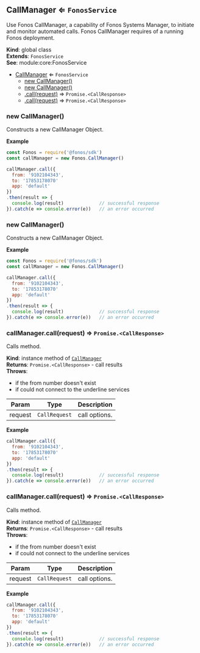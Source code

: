 <a name="CallManager"></a>

## CallManager ⇐ <code>FonosService</code>
Use Fonos CallManager, a capability of Fonos Systems Manager,
to initiate and monitor automated calls. Fonos CallManager requires of a
running Fonos deployment.

**Kind**: global class  
**Extends**: <code>FonosService</code>  
**See**: module:core:FonosService  

* [CallManager](#CallManager) ⇐ <code>FonosService</code>
    * [new CallManager()](#new_CallManager_new)
    * [new CallManager()](#new_CallManager_new)
    * [.call(request)](#CallManager+call) ⇒ <code>Promise.&lt;CallResponse&gt;</code>
    * [.call(request)](#CallManager+call) ⇒ <code>Promise.&lt;CallResponse&gt;</code>

<a name="new_CallManager_new"></a>

### new CallManager()
Constructs a new CallManager Object.

**Example**  
```js
const Fonos = require('@fonos/sdk')
const callManager = new Fonos.CallManager()

callManager.call({
  from: '9102104343',
  to: '17853178070'
  app: 'default'
})
.then(result => {
  console.log(result)             // successful response
}).catch(e => console.error(e))   // an error occurred
```
<a name="new_CallManager_new"></a>

### new CallManager()
Constructs a new CallManager Object.

**Example**  
```js
const Fonos = require('@fonos/sdk')
const callManager = new Fonos.CallManager()

callManager.call({
  from: '9102104343',
  to: '17853178070'
  app: 'default'
})
.then(result => {
  console.log(result)             // successful response
}).catch(e => console.error(e))   // an error occurred
```
<a name="CallManager+call"></a>

### callManager.call(request) ⇒ <code>Promise.&lt;CallResponse&gt;</code>
Calls method.

**Kind**: instance method of [<code>CallManager</code>](#CallManager)  
**Returns**: <code>Promise.&lt;CallResponse&gt;</code> - call results  
**Throws**:

- if the from number doesn't exist
- if could not connect to the underline services


| Param | Type | Description |
| --- | --- | --- |
| request | <code>CallRequest</code> | call options. |

**Example**  
```js
callManager.call({
  from: '9102104343',
  to: '17853178070'
  app: 'default'
})
.then(result => {
  console.log(result)             // successful response
}).catch(e => console.error(e))   // an error occurred
```
<a name="CallManager+call"></a>

### callManager.call(request) ⇒ <code>Promise.&lt;CallResponse&gt;</code>
Calls method.

**Kind**: instance method of [<code>CallManager</code>](#CallManager)  
**Returns**: <code>Promise.&lt;CallResponse&gt;</code> - call results  
**Throws**:

- if the from number doesn't exist
- if could not connect to the underline services


| Param | Type | Description |
| --- | --- | --- |
| request | <code>CallRequest</code> | call options. |

**Example**  
```js
callManager.call({
  from: '9102104343',
  to: '17853178070'
  app: 'default'
})
.then(result => {
  console.log(result)             // successful response
}).catch(e => console.error(e))   // an error occurred
```
